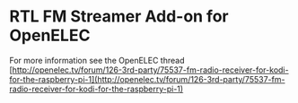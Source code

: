 RTL FM Streamer Add-on for OpenELEC
===================================

For more information see the OpenELEC thread [http://openelec.tv/forum/126-3rd-party/75537-fm-radio-receiver-for-kodi-for-the-raspberry-pi-1](http://openelec.tv/forum/126-3rd-party/75537-fm-radio-receiver-for-kodi-for-the-raspberry-pi-1)
